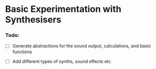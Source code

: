 # Basic Experimentation with Synthesisers


### Todo:
- [ ] Generate abstractions for the sound output, calculations, and basic functions
- [ ] Add different types of synths, sound effects etc


